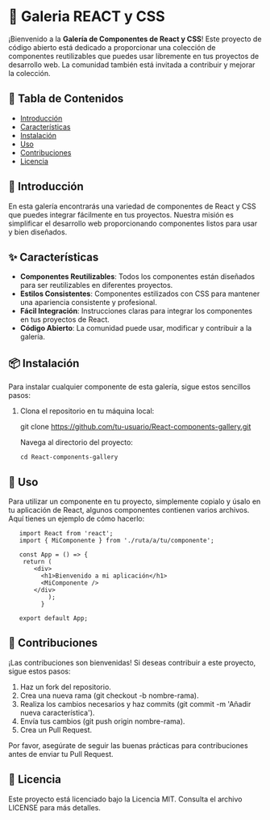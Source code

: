 # 🌟 Galeria REACT y CSS

¡Bienvenido a la **Galería de Componentes de React y CSS**! Este proyecto de código abierto está dedicado a proporcionar una colección de componentes reutilizables que puedes usar libremente en tus proyectos de desarrollo web. La comunidad también está invitada a contribuir y mejorar la colección.

## 📖 Tabla de Contenidos

- [Introducción](#Introducción)
- [Características](#Características)
- [Instalación](#Instalación)
- [Uso](#Uso)
- [Contribuciones](#Contribuciones)
- [Licencia](#Licencia)

## 📝 Introducción

En esta galería encontrarás una variedad de componentes de React y CSS que puedes integrar fácilmente en tus proyectos. Nuestra misión es simplificar el desarrollo web proporcionando componentes listos para usar y bien diseñados.

## ✨ Características

- **Componentes Reutilizables**: Todos los componentes están diseñados para ser reutilizables en diferentes proyectos.
- **Estilos Consistentes**: Componentes estilizados con CSS para mantener una apariencia consistente y profesional.
- **Fácil Integración**: Instrucciones claras para integrar los componentes en tus proyectos de React.
- **Código Abierto**: La comunidad puede usar, modificar y contribuir a la galería.

## 📦 Instalación

Para instalar cualquier componente de esta galería, sigue estos sencillos pasos:

1. Clona el repositorio en tu máquina local:
   
   git clone https://github.com/tu-usuario/React-components-gallery.git

   Navega al directorio del proyecto:

       cd React-components-gallery

 ## 🚀 Uso
   
Para utilizar un componente en tu proyecto, simplemente copialo y úsalo en tu aplicación de React, algunos componentes contienen varios archivos.
 Aquí tienes un ejemplo de cómo hacerlo:

       import React from 'react';
       import { MiComponente } from './ruta/a/tu/componente';

       const App = () => {
        return (
           <div>
             <h1>Bienvenido a mi aplicación</h1>
             <MiComponente />
           </div>
               );
             }

       export default App;

    
## 🤝 Contribuciones
    
¡Las contribuciones son bienvenidas! Si deseas contribuir a este proyecto, sigue estos pasos:

1. Haz un fork del repositorio.
2. Crea una nueva rama (git checkout -b nombre-rama).
3. Realiza los cambios necesarios y haz commits (git commit -m 'Añadir nueva característica').
4. Envía tus cambios (git push origin nombre-rama).
5. Crea un Pull Request.
   
Por favor, asegúrate de seguir las buenas prácticas para contribuciones antes de enviar tu Pull Request.

## 📄 Licencia

Este proyecto está licenciado bajo la Licencia MIT. Consulta el archivo LICENSE para más detalles.



